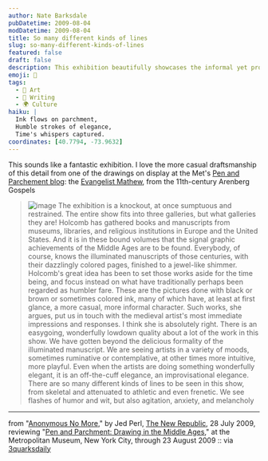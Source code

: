 ```yaml
---
author: Nate Barksdale
pubDatetime: 2009-08-04
modDatetime: 2009-08-04
title: So many different kinds of lines
slug: so-many-different-kinds-of-lines
featured: false
draft: false
description: This exhibition beautifully showcases the informal yet profound artistic expressions of the Middle Ages.
emoji: 🎨
tags:
  - 🎨 Art
  - 📝 Writing
  - 🌍 Culture
haiku: |
  Ink flows on parchment,  
  Humble strokes of elegance,  
  Time's whispers captured.
coordinates: [40.7794, -73.9632]
---
```


This sounds like a fantastic exhibition. I love the more casual draftsmanship of this detail from one of the drawings on display at the Met's [Pen and Parchement blog](http://blog.metmuseum.org/penandparchment/): the [Evangelist Mathew](http://blog.metmuseum.org/penandparchment/wp-content/uploads/2009/05/90af17vr6_49d.jpg), from the 11th-century Arenberg Gospels

> ![image](http://culture-making.com/media/penandparch.jpg) The exhibition is a knockout, at once sumptuous and restrained. The entire show fits into three galleries, but what galleries they are! Holcomb has gathered books and manuscripts from museums, libraries, and religious institutions in Europe and the United States. And it is in these bound volumes that the signal graphic achievements of the Middle Ages are to be found. Everybody, of course, knows the illuminated manuscripts of those centuries, with their dazzlingly colored pages, finished to a jewel-like shimmer. Holcomb's great idea has been to set those works aside for the time being, and focus instead on what have traditionally perhaps been regarded as humbler fare. These are the pictures done with black or brown or sometimes colored ink, many of which have, at least at first glance, a more casual, more informal character. Such works, she argues, put us in touch with the medieval artist's most immediate impressions and responses. I think she is absolutely right. There is an easygoing, wonderfully lowdown quality about a lot of the work in this show. We have gotten beyond the delicious formality of the illuminated manuscript. We are seeing artists in a variety of moods, sometimes ruminative or contemplative, at other times more intuitive, more playful. Even when the artists are doing something wonderfully elegant, it is an off-the-cuff elegance, an improvisational elegance. There are so many different kinds of lines to be seen in this show, from skeletal and attenuated to athletic and even frenetic. We see flashes of humor and wit, but also agitation, anxiety, and melancholy

---

from "[Anonymous No More](https://www.google.com/search?q=%22Anonymous%20No%20More%22%20tnr.com)," by Jed Perl, [The New Republic](https://www.google.com/search?q=%22The%20New%20Republic%22%20tnr.com), 28 July 2009, reviewing "[Pen and Parchment: Drawing in the Middle Ages](http://web.archive.org/web/20221201141725/http://www.metmuseum.org/special/se_event.asp?OccurrenceId=%7BC13BDA78-23E0-4F1D-A8AA-A045286AB888%7D)," at the Metropolitan Museum, New York City, through 23 August 2009 :: via [3quarksdaily](https://www.google.com/search?q=%223quarksdaily%22%203quarksdaily.com)
